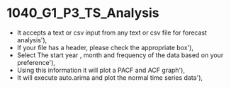 # 1040_G1_P3_TS_Analysis

- It accepts a text or csv input from any text or csv file for forecast analysis'),
- If your file has a header, please check the appropriate box'),
- Select The start year , month and frequency of the data based on your preference'),
- Using this information it will plot a PACF and ACF graph'),
- It will execute auto.arima and plot the normal time series data'),
